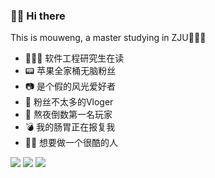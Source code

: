 ### 👋🏻 Hi there 

<!--
**mouweng/mouweng** is a ✨ _special_ ✨ repository because its `README.md` (this file) appears on your GitHub profile.

Here are some ideas to get you started:

- 🔭 I’m currently working on ...
- 🌱 I’m currently learning ...
- 👯 I’m looking to collaborate on ...
- 🤔 I’m looking for help with ...
- 💬 Ask me about ...
- 📫 How to reach me: ...
- 😄 Pronouns: ...
- ⚡ Fun fact: ...
-->

This is mouweng, a master studying in ZJU🙋🏻‍♂️

- 👨🏻‍💻 软件工程研究生在读
- 📟 苹果全家桶无脑粉丝
- 📷 是个假的风光爱好者
- 💬 粉丝不太多的Vloger
- 🥇 熬夜倒数第一名玩家
- 💣 我的肠胃正在报复我
- 🙌🏻 想要做一个很酷的人

[![](https://img.shields.io/badge/dynamic/json?color=ff69b4&label=Bilibili&query=%24.data.totalSubs&url=https%3A%2F%2Fapi.spencerwoo.com%2Fsubstats%2F%3Fsource%3Dbilibili%26queryKey%3D287263504&logo=Bilibili&link=https://space.bilibili.com/287263504)](https://space.bilibili.com/287263504)  [![](https://img.shields.io/badge/dynamic/json?color=ee0000&label=Weibo&query=%24.data.totalSubs&url=https%3A%2F%2Fapi.spencerwoo.com%2Fsubstats%2F%3Fsource%3Dweibo%26queryKey%3D6226103853&logo=Sina%20Weibo&link=https://weibo.com/u/6226103853)](https://weibo.com/u/6226103853)  [![](https://img.shields.io/badge/dynamic/json?color=success&label=GitHub&query=%24.data.totalSubs&url=https%3A%2F%2Fapi.spencerwoo.com%2Fsubstats%2F%3Fsource%3Dgithub%26queryKey%3Dmouweng&logo=GitHub&link=https://github.com/mouweng)](https://github.com/mouweng)